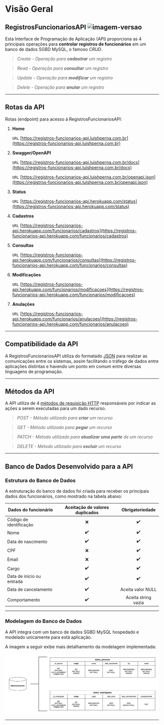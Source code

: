 # Visão Geral

## RegistrosFuncionariosAPI ![imagem-versao](https://img.shields.io/badge/V1.0.0-2094f3?style=flat-square)

Esta Interface de Programação de Aplicação (API) proporciona as 4 principais operações para **controlar 
registros de funcionários** em um banco de dados SGBD MySQL, o famoso _CRUD_.

> _Create - Operação para **cadastrar** um registro_

> _Read - Operação para **consultar** um registro_

> _Update - Operação para **modificar** um registro_

> _Delete - Operação para **anular** um registro_

---

## Rotas da API

Rotas (endpoint) para acesso à RegistrosFuncionariosAPI:

1. **Home**

    `URL` [https://registros-funcionarios-api.luishperna.com.br](https://registros-funcionarios-api.luishperna.com.br)

2. **Swagger/OpenAPI**

    `URL` [https://registros-funcionarios-api.luishperna.com.br/docs](https://registros-funcionarios-api.luishperna.com.br/docs)

    `URL` [https://registros-funcionarios-api.luishperna.com.br/openapi.json](https://registros-funcionarios-api.luishperna.com.br/openapi.json)

3. **Status**

    `URL` [https://registros-funcionarios-api.herokuapp.com/status](https://registros-funcionarios-api.herokuapp.com/status)

4. **Cadastros**

    `URL` [https://registros-funcionarios-api.herokuapp.com/funcionarios/cadastros](https://registros-funcionarios-api.herokuapp.com/funcionarios/cadastros)

5. **Consultas**

    `URL` [https://registros-funcionarios-api.herokuapp.com/funcionarios/consultas](https://registros-funcionarios-api.herokuapp.com/funcionarios/consultas)

6. **Modificações**

    `URL` [https://registros-funcionarios-api.herokuapp.com/funcionarios/modificacoes](https://registros-funcionarios-api.herokuapp.com/funcionarios/modificacoes)

7. **Anulações**

    `URL` [https://registros-funcionarios-api.herokuapp.com/funcionarios/anulacoes](https://registros-funcionarios-api.herokuapp.com/funcionarios/anulacoes)

---

## Compatibilidade da API

A RegistrosFuncionariosAPI utiliza do formatado [JSON](https://www.alura.com.br/artigos/o-que-e-json?gclid=Cj0KCQjwmdGYBhDRARIsABmSEePrXco4vblHC4vywuTu31zVXxDIZMZik2M_7Sm9iHTcAm_EUtxBgbAaAkWpEALw_wcB) para realizar as comunicações entre os sistemas, assim facilitando o tráfego de dados entre aplicações distintas e havendo um ponto em comum entre diversas linguagens de programação.

---

## Métodos da API

A API utiliza de 4 [métodos de requisição HTTP](https://developer.mozilla.org/pt-BR/docs/Web/HTTP/Methods) responsáveis por indicar as ações a serem executadas para um dado recurso.

> _POST - Método utilizado para  **criar** um recurso_

> _GET - Método utilizado para  **pegar** um recurso_

> _PATCH - Método utilizado para  **atualizar uma parte** de um recurso_

> _DELETE - Método utilizado para  **excluir** um recurso_

---

## Banco de Dados Desenvolvido para a API

### Estrutura do Banco de Dados

A estruturação do banco de dados foi criada para receber os principais dados dos funcionários, como mostrado na tabela abaixo:

Dados do funcionário      | Aceitação de  valores duplicados | Obrigatoriedade
---------                 | :------:                         | :------:
Código de identificação   | ❌                              | ✔️
Nome                      | ✔️                              | ✔️
Data de nascimento        | ✔️                              | ✔️
CPF                       | ❌                              | ✔️
Email                     | ❌                              | ✔️
Cargo                     | ✔️                              | ✔️
Data de início ou entrada | ✔️                              | ✔️
Data de cancelamento      | ✔️                              | Aceita valor NULL
Comportamento             | ✔️                              | Aceita string vazia  

---

### Modelagem do Banco de Dados

A API integra com um banco de dados SGBD MySQL hospedado e modelado unicamente para está aplicação.

A imagem a seguir exibe mais detalhamento da modelagem implementada:

![imagem-python](./imagens/db_model.png)

---
